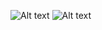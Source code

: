 ![Alt text](https://user-images.githubusercontent.com/70604577/160036745-268ed519-90ae-4eb4-aa41-ad4785ee6547.png)
![Alt text](https://user-images.githubusercontent.com/70604577/160036755-a0f635bf-9d61-4265-a3be-91f180959907.png)